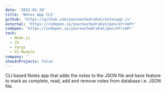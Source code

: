```yaml
---
date: '2022-01-20'
title: 'Notes App CLI'
github: 'https://github.com/youreachedrahat/notesapp-js'
external: 'https://codepen.io/youreachedrahat/pen/eYrxmPr'
codepen: 'https://codepen.io/youreachedrahat/pen/eYrxmPr'
tech:
  - Node.js
  - JS
  - Yargs
  - FS Module
company: ''
showInProjects: false
---
```


CLI based Notes app that adds the notes to the JSON file and have feature to mark as complete, read, add and remove notes from database i.e. JSON file.
